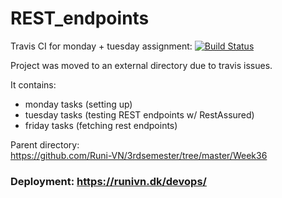 # REST_endpoints

Travis CI for monday + tuesday assignment: [![Build Status](https://travis-ci.org/Runi-VN/REST_endpoints.svg?branch=master)](https://travis-ci.org/Runi-VN/REST_endpoints) 

Project was moved to an external directory due to travis issues.

It contains:
- monday tasks (setting up)
- tuesday tasks (testing REST endpoints w/ RestAssured)
- friday tasks (fetching rest endpoints)

Parent directory:  
https://github.com/Runi-VN/3rdsemester/tree/master/Week36

### Deployment: https://runivn.dk/devops/
